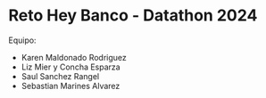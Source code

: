 # Reto Hey Banco - Datathon 2024

Equipo:
- Karen Maldonado Rodriguez
- Liz Mier y Concha Esparza
- Saul Sanchez Rangel
- Sebastian Marines Alvarez
